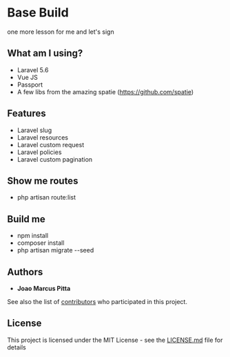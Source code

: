 # Base Build
 one more lesson for me and let's sign 

## What am I using?

* Laravel 5.6
* Vue JS
* Passport
* A few libs from the amazing spatie (https://github.com/spatie)

## Features

* Laravel slug
* Laravel resources
* Laravel custom request
* Laravel policies
* Laravel custom pagination

## Show me routes
* php artisan route:list

## Build me

*  npm install
*  composer install
*  php artisan migrate --seed

## Authors

* **Joao Marcus Pitta**

See also the list of [contributors](https://github.com/your/project/contributors) who participated in this project.

## License

This project is licensed under the MIT License - see the [LICENSE.md](LICENSE.md) file for details

